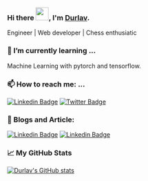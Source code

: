 ### Hi there <img src="https://media.giphy.com/media/hvRJCLFzcasrR4ia7z/giphy.gif" width="30px">, I'm [Durlav](https://durlavk98.github.io/portfolio/).

Engineer | Web developer | Chess enthusiatic


<!-- ##### 🔭 I’m currently working on ...

Continuing [The Odin Project](https://www.theodinproject.com/) course and it's projects -->

### 🌱 I’m currently learning ...

Machine Learning with pytorch and tensorflow.

<!-- ##### 👯 I’m looking to collaborate on ...

Any fullstack project regardless of stack. Relatievely new to this field so any experience is worth something✨ -->

### 📫 How to reach me: ...

[![Linkedin Badge](https://img.shields.io/badge/LinkedIn-blue?style=flat-square&logo=Linkedin&logoColor=white)](https://www.linkedin.com/in/durlavkalita)  [![Twitter Badge](https://img.shields.io/badge/Twitter-1ca0f1?style=flat-square&labelColor=1ca0f1&logo=twitter&logoColor=white)](https://twitter.com/durlavk98)

### 📓 Blogs and Article:

[![Linkedin Badge](https://img.shields.io/badge/Medium-black?style=flat-square&logo=Medium&logoColor=white)](https://durlavkalita.medium.com/) [![Linkedin Badge](https://img.shields.io/badge/github-black?style=flat-square&logo=Github&logoColor=white)](https://durlavkalita.github.io) 

### 📈 My GitHub Stats

[![Durlav's GitHub stats](https://github-readme-stats.vercel.app/api?username=durlavkalita)](https://github.com/durlavkalita/github-readme-stats)

<!--
**durlavk98/durlavk98** is a ✨ _special_ ✨ repository because its `README.md` (this file) appears on your GitHub profile.